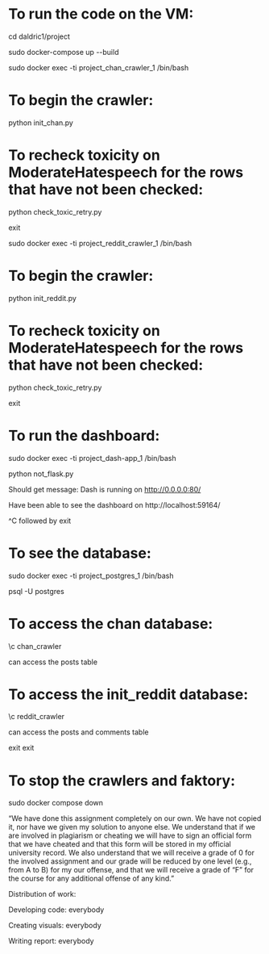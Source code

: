 # To run the code on the VM:
cd daldric1/project

sudo docker-compose up --build

sudo docker exec -ti project_chan_crawler_1 /bin/bash

# To begin the crawler:
python init_chan.py

# To recheck toxicity on ModerateHatespeech for the rows that have not been checked:
python check_toxic_retry.py

exit

sudo docker exec -ti project_reddit_crawler_1 /bin/bash

# To begin the crawler:
python init_reddit.py

# To recheck toxicity on ModerateHatespeech for the rows that have not been checked:
python check_toxic_retry.py

exit

# To run the dashboard:
sudo docker exec -ti project_dash-app_1 /bin/bash

python not_flask.py

Should get message: Dash is running on http://0.0.0.0:80/

Have been able to see the dashboard on http://localhost:59164/

^C followed by exit

# To see the database:
sudo docker exec -ti project_postgres_1 /bin/bash

psql -U postgres

# To access the chan database:
\c chan_crawler

can access the posts table

# To access the init_reddit database:
\c reddit_crawler

can access the posts and comments table

exit
exit

# To stop the crawlers and faktory:
sudo docker compose down

“We have done this assignment completely on our own. We have not copied it, nor have we given my solution to anyone else. We understand that if we are involved in plagiarism or cheating we will have to sign an official form that we have cheated and that this form will be stored in my official university record. We also understand that we will receive a grade of 0 for the involved assignment and our grade will be reduced by one level (e.g., from A to B) for my our offense, and that we will receive a grade of “F” for the course for any additional offense of any kind.”

Distribution of work:

Developing code: everybody

Creating visuals: everybody

Writing report: everybody
